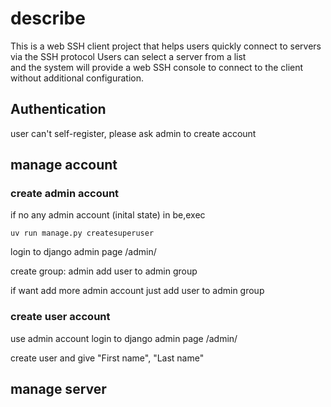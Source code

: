 # describe
This is a web SSH client project that helps users quickly connect to servers via the SSH protocol
Users can select a server from a list  
and the system will provide a web SSH console to connect to the client without additional configuration.

## Authentication

user can't self-register, please ask admin to create account

## manage account 
### create admin account
if no any admin account (inital state)
in be,exec
```
uv run manage.py createsuperuser
```

login to django admin page 
<host>/admin/

create group: admin
add user to admin group


if want add more admin account 
just add user to admin group

### create user account
use admin account 
login to django admin page 
<host>/admin/

create user 
and give "First name", "Last name"



## manage server 
